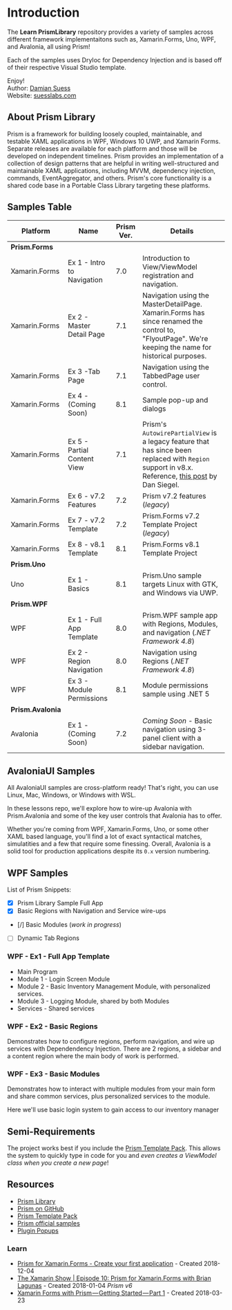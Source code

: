 # Introduction

The **Learn PrismLibrary** repository provides a variety of samples across different framework implementaitons such as, Xamarin.Forms, Uno, WPF, and Avalonia, all using Prism!

Each of the samples uses DryIoc for Dependency Injection and is based off of their respective Visual Studio template.

Enjoy!<br />
Author: [Damian Suess](https://www.linkedin.com/in/damiansuess/)<br />
Website: [suesslabs.com](https://suesslabs.com)

## About Prism Library

Prism is a framework for building loosely coupled, maintainable, and testable XAML applications in WPF, Windows 10 UWP, and Xamarin Forms. Separate releases are available for each platform and those will be developed on independent timelines. Prism provides an implementation of a collection of design patterns that are helpful in writing well-structured and maintainable XAML applications, including MVVM, dependency injection, commands, EventAggregator, and others. Prism's core functionality is a shared code base in a Portable Class Library targeting these platforms.

## Samples Table

| Platform      | Name                        | Prism Ver. | Details |
|-|-|-|-|
| **Prism.Forms**
| Xamarin.Forms | Ex 1 - Intro to Navigation  | 7.0 | Introduction to View/ViewModel registration and navigation.
| Xamarin.Forms | Ex 2 - Master Detail Page   | 7.1 | Navigation using the MasterDetailPage. Xamarin.Forms has since renamed the control to, "FlyoutPage". We're keeping the name for historical purposes.
| Xamarin.Forms | Ex 3 -Tab Page              | 7.1 | Navigation using the TabbedPage user control.
| Xamarin.Forms | Ex 4 - (Coming Soon)        | 8.1 | Sample pop-up and dialogs
| Xamarin.Forms | Ex 5 - Partial Content View | 7.1 | Prism's `AutowirePartialView` is a legacy feature that has since been replaced with `Region` support in v8.x. Reference, [this post](https://stackoverflow.com/a/61503648/249492) by Dan Siegel.
| Xamarin.Forms | Ex 6 - v7.2 Features        | 7.2 | Prism v7.2 features (_legacy_)
| Xamarin.Forms | Ex 7 - v7.2 Template        | 7.2 | Prism.Forms v7.2 Template Project (_legacy_)
| Xamarin.Forms | Ex 8 - v8.1 Template        | 8.1 | Prism.Forms v8.1 Template Project
| **Prism.Uno**
| Uno           | Ex 1 - Basics               | 8.1 | Prism.Uno sample targets Linux with GTK, and Windows via UWP.
| **Prism.WPF**
| WPF           | Ex 1 - Full App Template    | 8.0 | Prism.WPF sample app with Regions, Modules, and navigation (_.NET Framework 4.8_)
| WPF           | Ex 2 - Region Navigation    | 8.0 | Navigation using Regions (_.NET Framework 4.8_)
| WPF           | Ex 3 - Module Permissions   | 8.1 | Module permissions sample using .NET 5
| **Prism.Avalonia**
| Avalonia      | Ex 1 - (Coming Soon)        | 7.2 | _Coming Soon_ - Basic navigation using 3-panel client with a sidebar navigation.

## AvaloniaUI Samples

All AvaloniaUI samples are cross-platform ready!  That's right, you can use Linux, Mac, Windows, or Windows with WSL.

In these lessons repo, we'll explore how to wire-up Avalonia with Prism.Avalonia and some of the key user controls that Avalonia has to offer.

Whether you're coming from WPF, Xamarin.Forms, Uno, or some other XAML based language, you'll find a lot of exact syntactical matches, simulatities and a few that require some finessing. Overall, Avalonia is a solid tool for production applications despite its `0.x` version numbering.

## WPF Samples

List of Prism Snippets:

* [X]  Prism Library Sample Full App
* [X]  Basic Regions with Navigation and Service wire-ups
* [/]  Basic Modules (_work in progress_)
* [ ]  Dynamic Tab Regions

### WPF - Ex1 - Full App Template

* Main Program
* Module 1 - Login Screen Module
* Module 2 - Basic Inventory Management Module, with personalized services.
* Module 3 - Logging Module, shared by both Modules
* Services - Shared services

### WPF - Ex2 - Basic Regions

Demonstrates how to configure regions, perform navigation, and wire up services with Dependendency Injection. There are 2 regions, a sidebar and a content region where the main body of work is performed.

### WPF - Ex3 - Basic Modules

Demonstrates how to interact with multiple modules from your main form and share common services, plus personalized services to the module.

Here we'll use basic login system to gain access to our inventory manager

## Semi-Requirements

The project works best if you include the [Prism Template Pack](https://marketplace.visualstudio.com/items?itemName=BrianLagunas.PrismTemplatePack). This allows the system to quickly type in code for you and _even creates a ViewModel class when you create a new page_!

## Resources

* [Prism Library](https://prismlibrary.github.io/)
* [Prism on GitHub](https://github.com/PrismLibrary/Prism)
* [Prism Template Pack](https://marketplace.visualstudio.com/items?itemName=BrianLagunas.PrismTemplatePack)
* [Prism official samples](https://github.com/PrismLibrary/Prism-Samples-Forms)
* [Plugin Popups](https://github.com/dansiegel/Prism.Plugin.Popups)

### Learn

* [Prism for Xamarin.Forms - Create your first application](https://www.youtube.com/watch?v=81Q2fxFWIqA) - Created 2018-12-04
* [The Xamarin Show | Episode 10: Prism for Xamarin.Forms with Brian Lagunas](https://www.youtube.com/watch?v=mb3_vhYw1mA) - Created 2018-01-04 _Prism v6_
* [Xamarin Forms with Prism — Getting Started — Part 1](https://medium.com/tutorialsxl/xamarin-forms-with-prism-getting-started-part-1-14832d7cf5fa) - Created 2018-03-23
